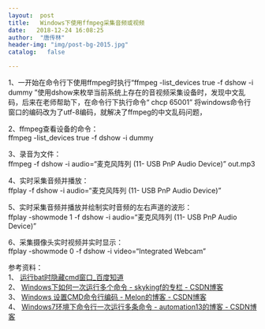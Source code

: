 ```yaml
---
layout:  post
title:   Windows下使用ffmpeg采集音频或视频
date:   2018-12-24 16:08:25
author:  "唐传林"
header-img: "img/post-bg-2015.jpg"
catalog:   false

---
```

1、一开始在命令行下使用ffmpeg时执行“ffmpeg -list_devices true -f dshow -i dummy
”使用dshow来枚举当前系统上存在的音视频采集设备时，发现中文乱码，后来在老师帮助下，在命令行下执行命令“ chcp 65001”
将windows命令行窗口的编码改为了utf-8编码，就解决了ffmpeg的中文乱码问题，

2、ffmpeg查看设备的命令：  
ffmpeg -list_devices true -f dshow -i dummy

3、录音为文件：  
ffmpeg -f dshow -i audio=“麦克风阵列 (11- USB PnP Audio Device)” out.mp3

4、实时采集音频并播放：  
ffplay -f dshow -i audio=“麦克风阵列 (11- USB PnP Audio Device)”

5、实时采集音频并播放并绘制实时音频的左右声道的波形：  
ffplay -showmode 1 -f dshow -i audio=“麦克风阵列 (11- USB PnP Audio Device)”

6、采集摄像头实时视频并实时显示：  
ffplay -showmode 0 -f dshow -i video=“Integrated Webcam”

参考资料：  
1、 [ 运行bat时隐藏cmd窗口_百度知道 ](http://zhidao.baidu.com/question/269741610.html)  
2、 [ Windows下如何一次运行多个命令 - skykingf的专栏 - CSDN博客
](http://blog.csdn.net/skykingf/article/details/11992351)  
3、 [ Windows 设置CMD命令行编码 - Melon的博客 - CSDN博客
](http://blog.csdn.net/wyl530274554/article/details/74642697)  
4、 [ Windows7环境下命令行一次运行多条命令 - automation13的博客 - CSDN博客
](http://blog.csdn.net/automation13/article/details/76285401)

